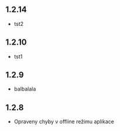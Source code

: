 ## 1.2.14

- tst2

## 1.2.10

- tst1

## 1.2.9

- balbalala

## 1.2.8

- Opraveny chyby v offline režimu aplikace
